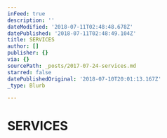 ```yaml
---
inFeed: true
description: ''
dateModified: '2018-07-11T02:48:48.678Z'
datePublished: '2018-07-11T02:48:49.104Z'
title: SERVICES
author: []
publisher: {}
via: {}
sourcePath: _posts/2017-07-24-services.md
starred: false
datePublishedOriginal: '2018-07-10T20:01:13.167Z'
_type: Blurb

---
```

# SERVICES
